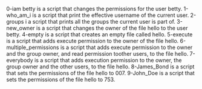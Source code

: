 0-iam betty is a script that changes the permissions for the user betty.
1-who_am_i is a script that print the effective username of the current user.
2-groups i a script that prints all the groups the current user is part of.
3-new_owner is a script that changes the owner of the file hello to the user betty.
4-empty is a script that creates an empty file called hello.
5-execute is a script that adds execute permission to the owner of the file hello.
6-multiple_permissions is a script that adds execute permission to the owner and the group owner, and read permission toother users, to the file hello.
7-everybody is a script that adds execution permission to the owner, the group owner and the other users, to the file hello.
8-James_Bond is a script that sets the permissions of the file hello to 007.
9-John_Doe is a script that sets the permissions of the file hello to 753.
